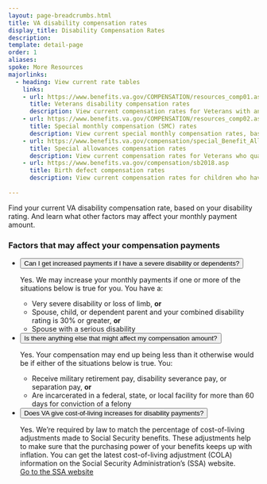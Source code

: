 ```yaml
---
layout: page-breadcrumbs.html
title: VA disability compensation rates
display_title: Disability Compensation Rates
description:
template: detail-page
order: 1
aliases:
spoke: More Resources
majorlinks:
  - heading: View current rate tables
    links:
    - url: https://www.benefits.va.gov/COMPENSATION/resources_comp01.asp
      title: Veterans disability compensation rates
      description: View current compensation rates for Veterans with and without dependents.
    - url: https://www.benefits.va.gov/COMPENSATION/resources_comp02.asp
      title: Special monthly compensation (SMC) rates
      description: View current special monthly compensation rates, based on severity of disability and dependents.
    - url: https://www.benefits.va.gov/compensation/special_Benefit_Allowances_2018.asp
      title: Special allowances compensation rates
      description: View current compensation rates for Veterans who qualify for an automobile or clothing allowance, or who've received the Medal of Honor.
    - url: https://www.benefits.va.gov/compensation/sb2018.asp
      title: Birth defect compensation rates
      description: View current compensation rates for children who have spina bifida or other birth defects linked to a parent's past contact with certain chemicals during service in South Vietnam or the Republic of Korea.
      
---
```

<div class="va-introtext">

Find your current VA disability compensation rate, based on your disability rating. And learn what other factors may affect your monthly payment amount.

</div>

### Factors that may affect your compensation payments

<ul class="usa-accordion" aria-multiselectable="true">
<li>
<button class="usa-button-unstyled usa-accordion-button" aria-controls="increased">Can I get increased payments if I have a severe disability or dependents?</button>
<div id="increased" class="usa-accordion-content">

Yes. We may increase your monthly payments if one or more of the situations below  is true for you. You have a:
<ul>
  <li>Very severe disability or loss of limb, <b>or</b></li>
  <li>Spouse, child, or dependent parent and your combined disability rating is 30% or greater, <b>or</b></li>
  <li>Spouse with a serious disability</li>
</ul>

</div>
</li>
<li>
<button class="usa-button-unstyled usa-accordion-button" aria-controls="affect">Is there anything else that might affect my compensation amount?</button>
<div id="affect" class="usa-accordion-content">

Yes. Your compensation may end up being less than it otherwise would be if either of the situations below is true. You:
<ul>
  <li>Receive military retirement pay, disability severance pay, or separation pay, <b>or</b></li>
  <li>Are incarcerated in a federal, state, or local facility for more than 60 days for conviction of a felony</li>

</div>
</li>
<li>
<button class="usa-button-unstyled usa-accordion-button" aria-controls="cost">Does VA give cost-of-living increases for disability payments?</button>
<div id="cost" class="usa-accordion-content">

Yes. We’re required by law to match the percentage of cost-of-living adjustments made to Social Security benefits. These adjustments help to make sure that the purchasing power of your benefits keeps up with inflation. You can get the latest cost-of-living adjustment (COLA) information on the Social Security Administration’s (SSA) website. <br>
<a href="http://www.socialsecurity.gov/cola/">Go to the SSA website</a>
</div>
</li>
</ul>

